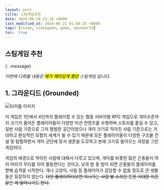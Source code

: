 ```yaml
---
layout: post
title: 스팀게임추천
date: 2024-06-20 23:18 +0800
last_modified_at: 2024-06-21 01:08:25 +0800
tags: [steam, videogame, game, openworld]
toc:  true
---
```

## 스팀게임 추천
{: .message}

<em>이번에 다뤄볼 내용은 <marK>제가 재미있게 했던</mark> 스팀게임 입니다.</em>

## 1. 그라운디드 (Grounded)

<img src="https://i.namu.wiki/i/mJnJd9ybu7j0L2s6IE0Az0saCgx-vsabEq8r6aClOSQq7n547K-8sZb6g29iiqPqURtNMDVONcQCTTXsv45ckr5v3_s9-yYCD6SrWtM0tnRZIOhsgalIdUrJc-GwVJCeEm8sHwGI9cGC2Sxg0mnBOw.webp" alt="타이틀 이미지" title="그라운디드">


이 게임은 1인에서 4인까지 플레이할 수 있는 협동 서바이벌 RPG 게임으로 개미수준까지 크기가 줄어든 플레이어들이 다양한 미션 컨텐츠를 수행하며 스토리를 즐길 수 있고, 일반 사람 기준으로 그저 평범한 공간이었으나 개미 크기로 작아진 사람 기준으로는 거대하고 환상적인 모험의 세계가 될 수 있기 때문에 모든 플레이어들이 다양한 구조물 건설 및 탐험하면서 개미 군단에 맞서 생존을 도모하고 본래 크기로 돌아오는 과정을 그린 게임이다.

게임의 배경으로 작아진 사람에 대해서 다루고 있으며, 개미를 비롯한 많은 곤충들이 여러 마리가 무리를 지어 활동한다는 것이고, 낮과 밤 중 밤이 되면 곤충들이 플레이어를 향해 습격을 시작한다. 개나 고양이, 사람 등 플레이어가 감당할 수 없을 정도로 큰 생물들은 등장하지 않는다. <del>다만 플레이하다보면 지나가는 사람 발 소리인 듯한 거대한 지진같은 게 일어나기도 한다.</del>